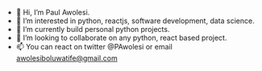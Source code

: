 - 👋 Hi, I’m Paul Awolesi.
- 👀 I’m interested in python, reactjs, software development, data science.
- 🌱 I’m currently build personal python projects.
- 💞️ I’m looking to collaborate on any python, react based project.
- 📫 You can react on twitter @PAwolesi or email awolesiboluwatife@gmail.com

<!---
Ocolus1/Ocolus1 is a ✨ special ✨ repository because its `README.md` (this file) appears on your GitHub profile.
You can click the Preview link to take a look at your changes.
--->
